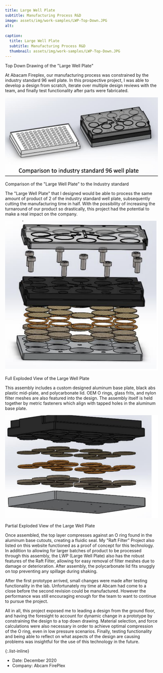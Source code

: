 ```yaml
---
title: Large Well Plate
subtitle: Manufacturing Process R&D
image: assets/img/work-samples/LWP-Top-Down.JPG
alt:

caption:
  title: Large Well Plate
  subtitle: Manufacturing Process R&D
  thumbnail: assets/img/work-samples/LWP-Top-Down.JPG
---
```

Top Down Drawing of the "Large Well Plate"

At Abacam Fireplex, our manufacturing process was constrained by the industry standard 96 well plate. In this prospective project, I was able to develop a design from scratch, iterate over multiple design reviews with the team, and finally test functionality after parts were fabricated.

![](assets/img/work-samples/LWP-Comparison.png)

Comparison of the "Large Well Plate" to the Industry standard

The "Large Well Plate" that I designed would be able to process the same amount of product of 2 of the industry standard well plate, subsequently cutting the manufacturing time in half. With the possibility of increasing the turnaround of our product so drastically, this project had the potential to make a real impact on the company.

![](assets/img/work-samples/LWP-Exploded-full.png)

Full Exploded View of the Large Well Plate

This assembly includes a custom designed aluminum base plate, black abs plastic mid-plate, and polycarbonate lid. OEM O rings, glass frits, and nylon filter meshes are also featured into the design. The assembly itself is held together by metric fasteners which align with tapped holes in the aluminum base plate.

![](assets/img/work-samples/LWP-Exploded-Partial.png)

Partial Exploded View of the Large Well Plate

Once assembled, the top layer compresses against an O ring found in the aluminum base cutouts, creating a fluidic seal. My "Raft Filter" Project also listed on this website functioned as a proof of concept for this technology. In addition to allowing for larger batches of product to be processed through this assembly, the LWP (Large Well Plate) also has the robust features of the Raft Filter, allowing for easy removal of filter meshes due to damage or deterioration. After assembly, the polycarbonate lid fits snuggly on top preventing any spillage during shaking.

After the first prototype arrived, small changes were made after testing functionality in the lab. Unfortunately my time at Abcam had come to a close before the second revision could be manufactured. However the performance was still encouraging enough for the team to want to continue to pursue the project.

All in all, this project exposed me to leading a design from the ground floor, and having the foresight to account for dynamic change in a prototype by constraining the design to a top down drawing. Material selection, and force calculations were also necessary in order to achieve optimal compression of the O ring, even in low pressure scenarios. Finally, testing functionality and being able to reflect on what aspects of the design are causing problems was insightful for the use of this technology in the future.


{:.list-inline}
- Date: December 2020
- Company: Abcam FirePlex
